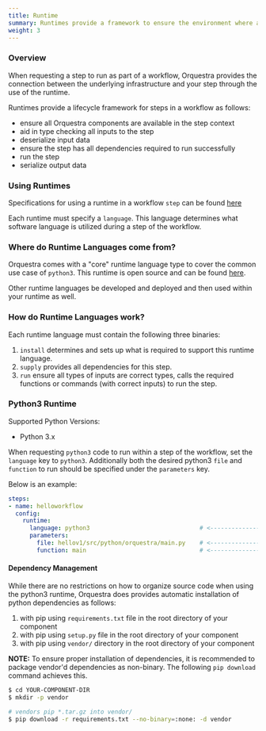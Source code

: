 ```yaml
---
title: Runtime
summary: Runtimes provide a framework to ensure the environment where a step runs is consistent
weight: 3
---
```


### Overview
When requesting a step to run as part of a workflow, Orquestra provides the connection between the underlying infrastructure and your step through the use of the runtime.

Runtimes provide a lifecycle framework for steps in a workflow as follows:
- ensure all Orquestra components are available in the step context
- aid in type checking all inputs to the step
- deserialize input data
- ensure the step has all dependencies required to run successfully
- run the step
- serialize output data

### Using Runtimes
Specifications for using a runtime in a workflow `step` can be found [here](../steps/#runtime)

Each runtime must specify a `language`. This language determines what software language is utilized during a step of the workflow.

### Where do Runtime Languages come from?

Orquestra comes with a "core" runtime language type to cover the common use case of `python3`. This runtime is open source and can be found [here](https://github.com/zapatacomputing/python3-runtime).

Other runtime languages be developed and deployed and then used within your runtime as well.

### How do Runtime Languages work?

Each runtime language must contain the following three binaries:

1. `install` determines and sets up what is required to support this runtime language.
2. `supply` provides all dependencies for this step.
3. `run` ensure all types of inputs are correct types, calls the required functions or commands (with correct inputs) to run the step.

### Python3 Runtime

Supported Python Versions:
* Python 3.x

When requesting `python3` code to run within a step of the workflow, set the `language` key to `python3`.
Additionally both the desired python3 `file` and `function` to run should be specified under the `parameters` key.

Below is an example:

```yaml
steps:
- name: helloworkflow
  config:
    runtime:
      language: python3                               # <-----------------
      parameters:
        file: hellov1/src/python/orquestra/main.py    # <-----------------
        function: main                                # <-----------------
```

#### Dependency Management
While there are no restrictions on how to organize source code when using the python3 runtime, Orquestra does provides automatic installation of python dependencies as follows:

1. with pip using `requirements.txt` file in the root directory of your component
1. with pip using `setup.py` file in the root directory of your component
1. with pip using `vendor/` directory in the root directory of your component

**NOTE:**
To ensure proper installation of dependencies, it is recommended to package vendor'd dependencies as non-binary. The following `pip download` command achieves this.

```sh
$ cd YOUR-COMPONENT-DIR
$ mkdir -p vendor

# vendors pip *.tar.gz into vendor/
$ pip download -r requirements.txt --no-binary=:none: -d vendor
```
